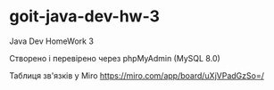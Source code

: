 # goit-java-dev-hw-3
Java Dev HomeWork 3

Створено і перевірено через phpMyAdmin (MySQL 8.0)

Таблиця зв'язків у Miro https://miro.com/app/board/uXjVPadGzSo=/

